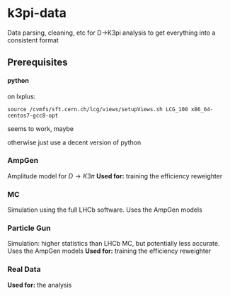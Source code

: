 # k3pi-data
Data parsing, cleaning, etc for D->K3pi analysis to get everything into a consistent format

## Prerequisites
#### python
on lxplus:
```
source /cvmfs/sft.cern.ch/lcg/views/setupViews.sh LCG_100 x86_64-centos7-gcc8-opt

```
seems to work, maybe

otherwise just use a decent version of python

### AmpGen
Amplitude model for $D\rightarrow K3\pi$
**Used for:** training the efficiency reweighter

### MC
Simulation using the full LHCb software. Uses the AmpGen models

### Particle Gun
Simulation: higher statistics than LHCb MC, but potentially less accurate. Uses the AmpGen models
**Used for:** training the efficiency reweighter

### Real Data
**Used for:** the analysis

